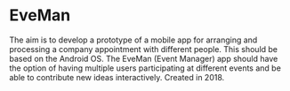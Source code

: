 # EveMan
The aim is to develop a prototype of a mobile app for arranging and processing a company appointment with different people. This should be based on the Android OS. The EveMan (Event Manager) app should have the option of having multiple users participating at different events and be able to contribute new ideas interactively. Created in 2018.
